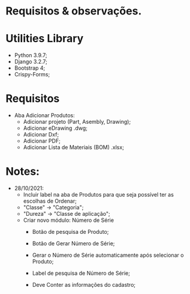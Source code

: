 # Requisitos & observações.

# Utilities Library
  - Python 3.9.7;
  - Django 3.2.7;
  - Bootstrap 4;
  - Crispy-Forms;
 
# Requisitos
  - Aba Adicionar Produtos:
    - Adicionar projeto (Part, Asembly, Drawing);
    - Adicionar eDrawing .dwg;
    - Adicionar Dxf;
    - Adicionar PDF;
    - Adicionar Lista de Materiais (BOM) .xlsx;

# Notes:
  - 28/10/2021:  
    - Incluir label na aba de Produtos para que seja possível ter as escolhas de Ordenar;
    - "Classe" -> "Categoria";
    - "Dureza" -> "Classe de aplicação";
    - Criar novo módulo: Número de Série
      - Botão de pesquisa de Produto;
      - Botão de Gerar Número de Série;
      - Gerar o Número de Série automaticamente após selecionar o Produto;
      - Label de pesquisa de Número de Série;

      - Deve Conter as informações do cadastro;